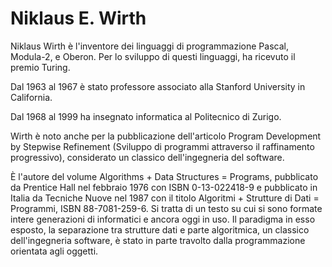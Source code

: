 # Niklaus E. Wirth















Niklaus Wirth è l'inventore dei linguaggi di programmazione Pascal, Modula-2, e Oberon. Per lo sviluppo di questi linguaggi, ha ricevuto il premio Turing.



Dal 1963 al 1967 è stato professore associato alla Stanford University in California.

Dal 1968 al 1999 ha insegnato informatica al Politecnico di Zurigo.

Wirth è noto anche per la pubblicazione dell'articolo Program Development by Stepwise Refinement (Sviluppo di programmi attraverso il raffinamento progressivo), considerato un classico dell'ingegneria del software.

È l'autore del volume Algorithms + Data Structures = Programs, pubblicato da Prentice Hall nel febbraio 1976 con ISBN 0-13-022418-9 e pubblicato in Italia da Tecniche Nuove nel 1987 con il titolo Algoritmi + Strutture di Dati = Programmi, ISBN 88-7081-259-6. Si tratta di un testo su cui si sono formate intere generazioni di informatici e ancora oggi in uso. Il paradigma in esso esposto, la separazione tra strutture dati e parte algoritmica, un classico dell'ingegneria software, è stato in parte travolto dalla programmazione orientata agli oggetti.